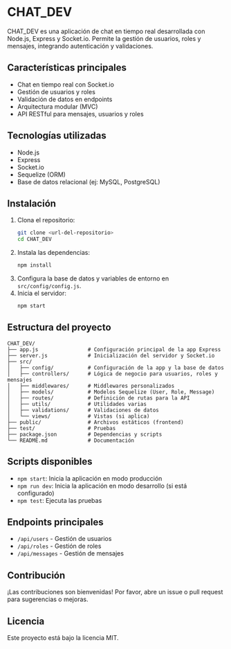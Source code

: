 # CHAT_DEV

CHAT_DEV es una aplicación de chat en tiempo real desarrollada con Node.js, Express y Socket.io. Permite la gestión de usuarios, roles y mensajes, integrando autenticación y validaciones.

## Características principales
- Chat en tiempo real con Socket.io
- Gestión de usuarios y roles
- Validación de datos en endpoints
- Arquitectura modular (MVC)
- API RESTful para mensajes, usuarios y roles

## Tecnologías utilizadas
- Node.js
- Express
- Socket.io
- Sequelize (ORM)
- Base de datos relacional (ej: MySQL, PostgreSQL)

## Instalación
1. Clona el repositorio:
   ```bash
   git clone <url-del-repositorio>
   cd CHAT_DEV
   ```
2. Instala las dependencias:
   ```bash
   npm install
   ```
3. Configura la base de datos y variables de entorno en `src/config/config.js`.
4. Inicia el servidor:
   ```bash
   npm start
   ```

## Estructura del proyecto
```
CHAT_DEV/
├── app.js                # Configuración principal de la app Express
├── server.js             # Inicialización del servidor y Socket.io
├── src/
│   ├── config/           # Configuración de la app y la base de datos
│   ├── controllers/      # Lógica de negocio para usuarios, roles y mensajes
│   ├── middlewares/      # Middlewares personalizados
│   ├── models/           # Modelos Sequelize (User, Role, Message)
│   ├── routes/           # Definición de rutas para la API
│   ├── utils/            # Utilidades varias
│   ├── validations/      # Validaciones de datos
│   └── views/            # Vistas (si aplica)
├── public/               # Archivos estáticos (frontend)
├── test/                 # Pruebas
├── package.json          # Dependencias y scripts
└── README.md             # Documentación
```

## Scripts disponibles
- `npm start`: Inicia la aplicación en modo producción
- `npm run dev`: Inicia la aplicación en modo desarrollo (si está configurado)
- `npm test`: Ejecuta las pruebas

## Endpoints principales
- `/api/users` - Gestión de usuarios
- `/api/roles` - Gestión de roles
- `/api/messages` - Gestión de mensajes

## Contribución
¡Las contribuciones son bienvenidas! Por favor, abre un issue o pull request para sugerencias o mejoras.

## Licencia
Este proyecto está bajo la licencia MIT.
